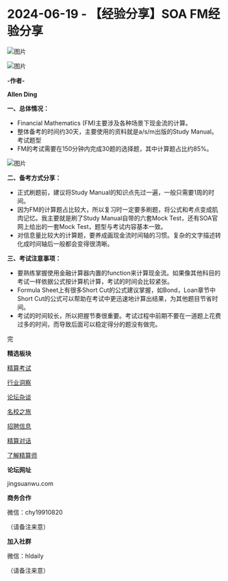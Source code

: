 # 2024-06-19 - 【经验分享】SOA FM经验分享

![图片](https://mmbiz.qpic.cn/mmbiz_jpg/PVTr5cqOmdsiaicIRGthO3IhpdkibrFUWVU1xAtP9ZY24c0vAhCVJo55thjfrfia19NvibyVvich2UW9I8vGCty5LxNw/640?wx_fmt=jpeg&tp=webp&wxfrom=5&wx_lazy=1)

![图片](https://mmbiz.qpic.cn/mmbiz_png/6aVaON9Kibf7U8kyccAm9c63gM1MwibJqsV15F2VRibE1QnBiagxHfwER6LQXwibwwQjUzRdnQxj1Vbic0abIUTX6PJg/640?wx_fmt=png&tp=webp&wxfrom=5&wx_lazy=1)

**-作者-**

**Allen Ding**

**一、总体情况：**

* Financial Mathematics (FM)主要涉及各种场景下现金流的计算。
* 整体备考的时间约30天，主要使用的资料就是a/s/m出版的Study Manual。  
  考试题型
* FM的考试需要在150分钟内完成30题的选择题，其中计算题占比约85%。

![图片](https://mmbiz.qpic.cn/sz_mmbiz_jpg/Do5Guhv166ynqRfBMmvN00ee87MgRC8xfqIR71oCXO7uKY6e0WEgv72DKG1kvgLpTOv4z13bMoib7zDETt8NKWA/640?wx_fmt=jpeg&from=appmsg&tp=webp&wxfrom=5&wx_lazy=1)

**二、备考方式分享：**

* 正式刷题前，建议将Study Manual的知识点先过一遍，一般只需要1周的时间。
* 因为FM的计算题占比较大，所以复习时一定要多刷题，将公式和考点变成肌肉记忆。我主要就是刷了Study Manual自带的六套Mock Test，还有SOA官网上给出的一套Mock Test，题型与考试内容基本一致。
* 对信息量比较大的计算题，要养成画现金流时间轴的习惯。复杂的文字描述转化成时间轴后一般都会变得很清晰。

**三、考试注意事项：**

* 要熟练掌握使用金融计算器内置的function来计算现金流。如果像其他科目的考试一样依据公式按计算机计算，考试的时间会比较紧张。
* Formula Sheet上有很多Short Cut的公式建议掌握，如Bond，Loan章节中Short Cut的公式可以帮助在考试中更迅速地计算出结果，为其他题目节省时间。
* 考试的时间较长，所以把握节奏很重要。考试过程中前期不要在一道题上花费过多的时间，而导致后面可以稳定得分的题没有做完。


完

**精选板块**

[精算考试](https://mp.weixin.qq.com/mp/appmsgalbum?__biz=Mzg5NzkwMTMzMA==&action=getalbum&album_id=2804960172988448769#wechat_redirect)

[行业洞察](https://mp.weixin.qq.com/mp/appmsgalbum?__biz=Mzg5NzkwMTMzMA==&action=getalbum&album_id=2804965799378829313#wechat_redirect)

[论坛杂谈](https://mp.weixin.qq.com/mp/appmsgalbum?__biz=Mzg5NzkwMTMzMA==&action=getalbum&album_id=2804979947286315009#wechat_redirect)

[名校之旅](https://mp.weixin.qq.com/mp/appmsgalbum?__biz=Mzg5NzkwMTMzMA==&action=getalbum&album_id=2804975288236654595#wechat_redirect)

[招聘信息](https://mp.weixin.qq.com/mp/appmsgalbum?__biz=Mzg5NzkwMTMzMA==&action=getalbum&album_id=2809916434738069507#wechat_redirect)

[精算对话](https://mp.weixin.qq.com/mp/appmsgalbum?__biz=Mzg5NzkwMTMzMA==&action=getalbum&album_id=3028246288796221446#wechat_redirect)

[了解精算师](https://mp.weixin.qq.com/mp/appmsgalbum?__biz=Mzg5NzkwMTMzMA==&action=getalbum&album_id=2804971247444180995#wechat_redirect)

**论坛网址**

jingsuanwu.com

**商务合作**

微信：chy19910820

（请备注来意）

**加入社群**

微信：hldaily

（请备注来意）